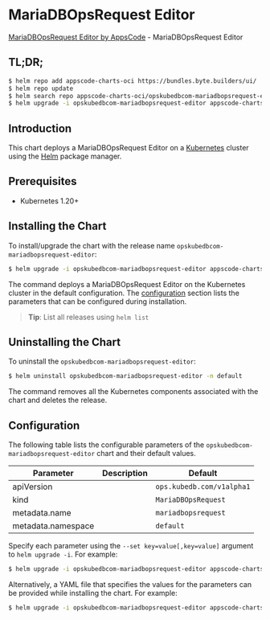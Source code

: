 # MariaDBOpsRequest Editor

[MariaDBOpsRequest Editor by AppsCode](https://appscode.com) - MariaDBOpsRequest Editor

## TL;DR;

```bash
$ helm repo add appscode-charts-oci https://bundles.byte.builders/ui/
$ helm repo update
$ helm search repo appscode-charts-oci/opskubedbcom-mariadbopsrequest-editor --version=v0.12.0
$ helm upgrade -i opskubedbcom-mariadbopsrequest-editor appscode-charts-oci/opskubedbcom-mariadbopsrequest-editor -n default --create-namespace --version=v0.12.0
```

## Introduction

This chart deploys a MariaDBOpsRequest Editor on a [Kubernetes](http://kubernetes.io) cluster using the [Helm](https://helm.sh) package manager.

## Prerequisites

- Kubernetes 1.20+

## Installing the Chart

To install/upgrade the chart with the release name `opskubedbcom-mariadbopsrequest-editor`:

```bash
$ helm upgrade -i opskubedbcom-mariadbopsrequest-editor appscode-charts-oci/opskubedbcom-mariadbopsrequest-editor -n default --create-namespace --version=v0.12.0
```

The command deploys a MariaDBOpsRequest Editor on the Kubernetes cluster in the default configuration. The [configuration](#configuration) section lists the parameters that can be configured during installation.

> **Tip**: List all releases using `helm list`

## Uninstalling the Chart

To uninstall the `opskubedbcom-mariadbopsrequest-editor`:

```bash
$ helm uninstall opskubedbcom-mariadbopsrequest-editor -n default
```

The command removes all the Kubernetes components associated with the chart and deletes the release.

## Configuration

The following table lists the configurable parameters of the `opskubedbcom-mariadbopsrequest-editor` chart and their default values.

|     Parameter      | Description |               Default                |
|--------------------|-------------|--------------------------------------|
| apiVersion         |             | <code>ops.kubedb.com/v1alpha1</code> |
| kind               |             | <code>MariaDBOpsRequest</code>       |
| metadata.name      |             | <code>mariadbopsrequest</code>       |
| metadata.namespace |             | <code>default</code>                 |


Specify each parameter using the `--set key=value[,key=value]` argument to `helm upgrade -i`. For example:

```bash
$ helm upgrade -i opskubedbcom-mariadbopsrequest-editor appscode-charts-oci/opskubedbcom-mariadbopsrequest-editor -n default --create-namespace --version=v0.12.0 --set apiVersion=ops.kubedb.com/v1alpha1
```

Alternatively, a YAML file that specifies the values for the parameters can be provided while
installing the chart. For example:

```bash
$ helm upgrade -i opskubedbcom-mariadbopsrequest-editor appscode-charts-oci/opskubedbcom-mariadbopsrequest-editor -n default --create-namespace --version=v0.12.0 --values values.yaml
```
